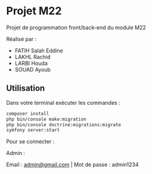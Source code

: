 # Projet M22

Projet de programmation front/back-end du module M22

Réalisé par : 
- FATIH Salah Eddine
- LAKHL Rachid
- LARBI Houda
- SOUAD Ayoub

## Utilisation

Dans votre terminal exécuter les commandes :

```bash
composer install
php bin/console make:migration
php bin/console doctrine:migrations:migrate
symfony server:start
```

Pour se connecter : 

Admin : 

Email : admin@gmail.com | 
Mot de passe : admin1234
